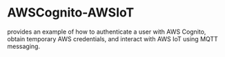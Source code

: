 # AWSCognito-AWSIoT
provides an example of how to authenticate a user with AWS Cognito, obtain temporary AWS credentials, and interact with AWS IoT using MQTT messaging.
